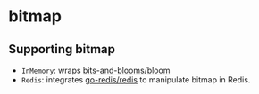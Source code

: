 # bitmap

## Supporting bitmap

- `InMemory`: wraps [bits-and-blooms/bloom]
- `Redis`: integrates [go-redis/redis] to manipulate bitmap in Redis.

[bits-and-blooms/bloom]: https://github.com/bits-and-blooms/bloom

[go-redis/redis]: https://github.com/go-redis/redim
